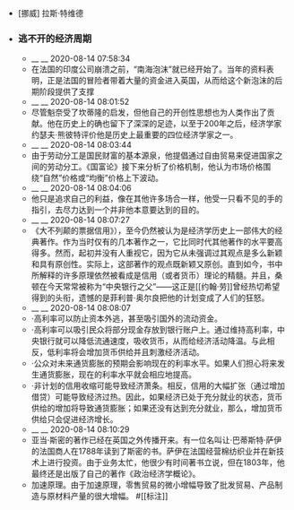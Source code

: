 - [挪威] 拉斯·特维德
- ### 逃不开的经济周期
    - __ __ 2020-08-14 07:58:34
    - 在法国的印度公司崩溃之前，“南海泡沫”就已经开始了。当年的资料表明，正是法国的冒险者带着大量的资金进入英国，从而给这个新泡沫的后期阶段提供了支撑
    - __ __ 2020-08-14 08:01:52
    - 尽管魁奈受了坎蒂隆的启发，但他自己的开创性思想也为人类作出了贡献。他在历史上的确也留下了深深的足迹，以至于200年之后，经济学家约瑟夫·熊彼特评价他是历史上最重要的四位经济学家之一。
    - __ __ 2020-08-14 08:03:44
    - 由于劳动分工是国民财富的基本源泉，他提倡通过自由贸易来促进国家之间的劳动分工。《国富论》接下来分析了价格机制，他认为市场价格围绕“自然”价格或“均衡”价格上下波动。
    - __ __ 2020-08-14 08:04:06
    - 他只是追求自己的利益，像在其他许多场合一样，他受一只看不见的手的指引，去尽力达到一个并非他本意要达到的目的。
    - __ __ 2020-08-14 08:07:27
    - 《大不列颠的票据信用》），至今仍然被认为是经济学历史上一部伟大的经典著作。作为当时仅有的几本著作之一，它比同时代其他著作的水平要高得多。然而，起初并没有人重视它，因为它从未强调过其观点是多么新颖和具有原创性。实际上，这部著作的观点既新颖又原创。直到如今，书中所解释的许多原理依然被看成是信用（或者货币）理论的精髓。并且，桑顿在今天常常被称为“中央银行之父”——这正是[[约翰·劳]]曾经热切希望得到的头衔，遗憾的是菲利普·奥尔良把他的计划变成了人们的狂怒。
    - __ __ 2020-08-14 08:08:07
    - ·高利率可以防止资本外逃，甚至吸引国外的流动资金。
    - ·高利率可以吸引民众将部分现金存放到银行账户上。通过维持高利率，中央银行就可以降低流通速度，吸收货币，从而给经济活动降温。与此相反，低利率将会增加货币供给并且刺激经济活动。
    - ·公众对未来通货膨胀的预期会影响现在的利率水平。如果人们担心将来发生通货膨胀，现在的利率水平就会相应地提高。
    - ·非计划的信用收缩可能导致经济萧条。相反，信用的大幅扩张（通过增加借贷）可能导致经济过热。因此，如果经济已处于充分就业的状态，货币供给的增加将导致通货膨胀；如果还没有达到充分就业，那么，增加货币供给只会促进经济增长。
    - __ __ 2020-08-14 08:10:29
    - 亚当·斯密的著作已经在英国之外传播开来。有一位名叫让·巴蒂斯特·萨伊的法国商人在1788年读到了斯密的书。萨伊在法国经营棉纺织业并在新技术上进行投资。由于业务太忙，他很少有时间著书立说，但在1803年，他最终还是出版了自己的著作《政治经济学概论》。
    - 加速原理。由于加速原理，零售贸易的微小增幅导致了批发贸易、产品制造与原材料产量的很大增幅。
#[[标注]]
